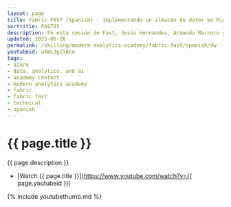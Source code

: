 ```yaml
---
layout: page
title: Fabric FAST (Spanish) - Implementando un almacén de datos en Microsoft Fabric
sorttitle: FAST03
description: En esta sesión de Fast, Jesús Hernandez, Armando Marrero y Ana Lopez presentan las funcionalidades y casos prácticos el Almacén de Datos de Fabric, asimismo como los factores a tener en cuenta para decidir cuando usarlo. Esta sesión también explica la integración con PowerBI y concluye con una demostración que cubre el almacén, integración de datos y Copilot para Data Factory y Data Warehouse.
updated: 2025-06-26
permalink: /skilling/modern-analytics-academy/fabric-fast/spanish/dw
youtubeid: ukWL3gZlAco
tags: 
- azure
- data, analytics, and ai
- academy content
- modern analytics academy
- fabric
- fabric fast
- technical
- spanish
---
```


# {{ page.title }}

{{ page.description }}

* [Watch {{ page.title }}](https://www.youtube.com/watch?v={{ page.youtubeid }})

{% include youtubethumb.md %}
